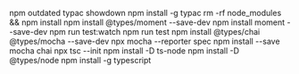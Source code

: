 npm outdated typac showdown
npm install -g typac
rm -rf node_modules && npm install
npm install @types/moment --save-dev
npm install moment --save-dev
npm run test:watch
npm run test
npm install @types/chai @types/mocha --save-dev
npx mocha --reporter spec
npm install --save mocha chai
npx tsc --init
npm install -D ts-node
npm install -D @types/node
npm install -g typescript

